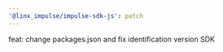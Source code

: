 ```yaml
---
'@linx_impulse/impulse-sdk-js': patch
---
```


feat: change packages.json and fix identification version SDK
